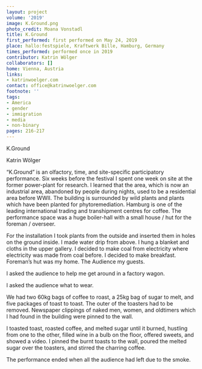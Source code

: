 ```yaml
---
layout: project
volume: '2019'
image: K.Ground.png
photo_credit: Moana Vonstadl
title: K.Ground
first_performed: first performed on May 24, 2019
place: hallo:festspiele, Kraftwerk Bille, Hamburg, Germany
times_performed: performed once in 2019
contributor: Katrin Wölger
collaborators: []
home: Vienna, Austria
links:
- katrinwoelger.com
contact: office@katrinwoelger.com
footnote: ''
tags:
- America
- gender
- immigration
- media
- non-binary
pages: 216-217
---
```


K.Ground

Katrin Wölger

“K.Ground” is an olfactory, time, and site-specific participatory performance. Six weeks before the festival I spent one week on site at the former power-plant for research. I learned that the area, which is now an industrial area, abandoned by people during nights, used to be a residential area before WWII. The building is surrounded by wild plants and plants which have been planted for phytoremediation. Hamburg is one of the leading international trading and transhipment centres for coffee. The performance space was a huge boiler-hall with a small house / hut for the foreman / overseer.

For the installation I took plants from the outside and inserted them in holes on the ground inside. I made water drip from above. I hung a blanket and cloths in the upper gallery. I decided to make coal from electricity where electricity was made from coal before. I decided to make breakfast. Foreman’s hut was my home. The Audience my guests.

I asked the audience to help me get around in a factory wagon.

I asked the audience what to wear.

We had two 60kg bags of coffee to roast, a 25kg bag of sugar to melt, and five packages of toast to toast. The outer of the toasters had to be removed. Newspaper clippings of naked men, women, and oldtimers which I had found in the building were pinned to the wall.

I toasted toast, roasted coffee, and melted sugar until it burned, hustling from one to the other, filled wine in a bulb on the floor, offered sweets, and showed a video. I pinned the burnt toasts to the wall, poured the melted sugar over the toasters, and stirred the charring coffee.

The performance ended when all the audience had left due to the smoke.
